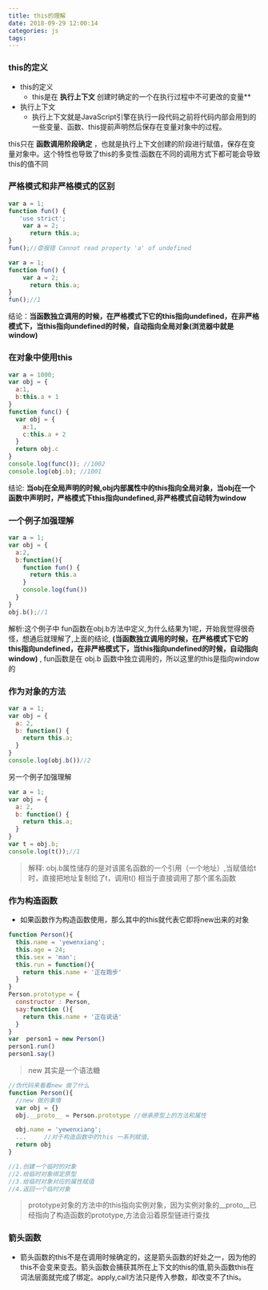 ```yaml
---
title: this的理解
date: 2018-09-29 12:00:14
categories: js
tags:
---
```


### this的定义

- this的定义
  - this是在 **执行上下文** 创建时确定的一个在执行过程中不可更改的变量**
- 执行上下文
  - 执行上下文就是JavaScript引擎在执行一段代码之前将代码内部会用到的一些变量、函数、this提前声明然后保存在变量对象中的过程。

this只在 **函数调用阶段确定** ，也就是执行上下文创建的阶段进行赋值，保存在变量对象中。这个特性也导致了this的多变性:函数在不同的调用方式下都可能会导致this的值不同

### 严格模式和非严格模式的区别

```js
var a = 1;
function fun() {
   'use strict';
    var a = 2;
      return this.a;
}
fun();//😨报错 Cannot read property 'a' of undefined
```

```js
var a = 1;
function fun() {
    var a = 2;
      return this.a;
}
fun();//1
```

结论：**当函数独立调用的时候，在严格模式下它的this指向undefined，在非严格模式下，当this指向undefined的时候，自动指向全局对象(浏览器中就是window)**

### 在对象中使用this

```js
var a = 1000;
var obj = {
  a:1,
  b:this.a + 1
}
function func() {
  var obj = {
    a:1,
    c:this.a + 2
  }
  return obj.c
}
console.log(func()); //1002
console.log(obj.b); //1001
```
结论: **当obj在全局声明的时候,obj内部属性中的this指向全局对象，当obj在一个函数中声明时，严格模式下this指向undefined,非严格模式自动转为window**


### 一个例子加强理解

```js
var a = 1;
var obj = {
  a:2,
  b:function(){
    function fun() {
      return this.a
    }
    console.log(fun())
  }
}
obj.b();//1
```

解析:这个例子中 fun函数在obj.b方法中定义,为什么结果为1呢，开始我觉得很奇怪，想通后就理解了,上面的结论, **(当函数独立调用的时候，在严格模式下它的this指向undefined，在非严格模式下，当this指向undefined的时候，自动指向window)** , fun函数是在 obj.b 函数中独立调用的，所以这里的this是指向window的

### 作为对象的方法

```js
var a = 1;
var obj = {
  a: 2,
  b: function() {
    return this.a;
  }
}
console.log(obj.b())//2
```

另一个例子加强理解

```js
var a = 1;
var obj = {
  a: 2,
  b: function() {
    return this.a;
  }
}
var t = obj.b;
console.log(t());//1
```

>解释: obj.b属性储存的是对该匿名函数的一个引用（一个地址）,当赋值给t时，直接把地址复制给了t，调用t()  相当于直接调用了那个匿名函数
>

### 作为构造函数

- 如果函数作为构造函数使用，那么其中的this就代表它即将new出来的对象

```js
function Person(){
  this.name = 'yewenxiang';
  this.age = 24;
  this.sex = 'man';
  this.run = function(){
    return this.name + '正在跑步'
  }
}
Person.prototype = {
  constructor : Person,
  say:function (){
    return this.name + '正在说话'
  }
}
var  person1 = new Person()
person1.run()
person1.say()
```

> new 其实是一个语法糖
>

```js
//伪代码来看看new 做了什么
function Person(){
  //new 做的事情
  var obj = {}
  obj.__proto__ = Person.prototype //继承原型上的方法和属性

  obj.name = 'yewenxiang';
  ...     //对于构造函数中的this 一系列赋值,
  return obj
}

//1.创建一个临时的对象
//2.给临时对象绑定原型
//3.给临时对象对应的属性赋值
//4.返回一个临时对象
```

> prototype对象的方法中的this指向实例对象，因为实例对象的__proto__已经指向了构造函数的prototype,方法会沿着原型链进行查找
>

### 箭头函数

- 箭头函数的this不是在调用时候确定的，这是箭头函数的好处之一，因为他的this不会变来变去。箭头函数会捕获其所在上下文的this的值,箭头函数this在词法层面就完成了绑定。apply,call方法只是传入参数，却改变不了this。